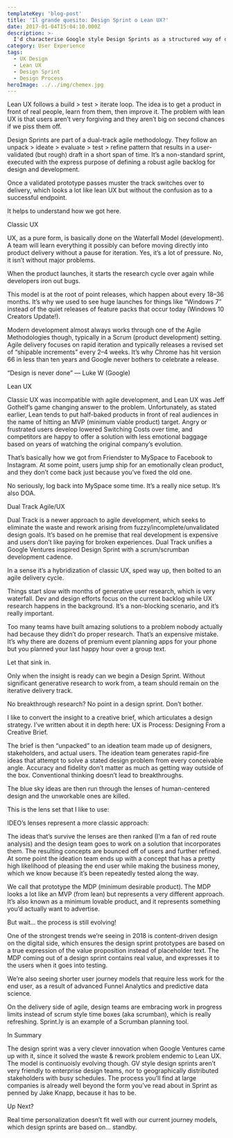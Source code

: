 ```yaml
---
templateKey: 'blog-post'
title: 'Il grande quesito: Design Sprint o Lean UX?'
date: 2017-01-04T15:04:10.000Z
description: >-
  I'd characterise Google style Design Sprints as a structured way of doing certain kind of Lean Startup/Lean UX things.
category: User Experience
tags:
  - UX Design
  - Lean UX
  - Design Sprint
  - Design Process
heroImage: ../../img/chemex.jpg
---
```

Lean UX follows a build > test > iterate loop. The idea is to get a product in front of real people, learn from them, then improve it. The problem with lean UX is that users aren’t very forgiving and they aren’t big on second chances if we piss them off.

Design Sprints are part of a dual-track agile methodology. They follow an unpack > ideate > evaluate > test > refine pattern that results in a user-validated (but rough) draft in a short span of time. It’s a non-standard sprint, executed with the express purpose of defining a robust agile backlog for design and development.

Once a validated prototype passes muster the track switches over to delivery, which looks a lot like lean UX but without the confusion as to a successful endpoint.

It helps to understand how we got here.

Classic UX

UX, as a pure form, is basically done on the Waterfall Model (development). A team will learn everything it possibly can before moving directly into product delivery without a pause for iteration. Yes, it’s a lot of pressure. No, it isn’t without major problems.

When the product launches, it starts the research cycle over again while developers iron out bugs.

This model is at the root of point releases, which happen about every 18–36 months. It’s why we used to see huge launches for things like “Windows 7” instead of the quiet releases of feature packs that occur today (Windows 10 Creators Update!).

Modern development almost always works through one of the Agile Methodologies though, typically in a Scrum (product development) setting. Agile delivery focuses on rapid iteration and typically releases a revised set of “shipable increments” every 2–4 weeks. It’s why Chrome has hit version 66 in less than ten years and Google never bothers to celebrate a release.

“Design is never done” — Luke W (Google)

Lean UX

Classic UX was incompatible with agile development, and Lean UX was Jeff Gothelf’s game changing answer to the problem. Unfortunately, as stated earlier, Lean tends to put half-baked products in front of real audiences in the name of hitting an MVP (minimum viable product) target. Angry or frustrated users develop lowered Switching Costs over time, and competitors are happy to offer a solution with less emotional baggage based on years of watching the original company’s evolution.

That’s basically how we got from Friendster to MySpace to Facebook to Instagram. At some point, users jump ship for an emotionally clean product, and they don’t come back just because you’ve fixed the old one.

No seriously, log back into MySpace some time. It’s a really nice setup. It’s also DOA.

Dual Track Agile/UX

Dual Track is a newer approach to agile development, which seeks to eliminate the waste and rework arising from fuzzy/incomplete/unvalidated design goals. It’s based on he premise that real development is expensive and users don’t like paying for broken experiences. Dual Track unifies a Google Ventures inspired Design Sprint with a scrum/scrumban development cadence.

In a sense it’s a hybridization of classic UX, sped way up, then bolted to an agile delivery cycle.

Things start slow with months of generative user research, which is very waterfall. Dev and design efforts focus on the current backlog while UX research happens in the background. It’s a non-blocking scenario, and it’s really important.

Too many teams have built amazing solutions to a problem nobody actually had because they didn’t do proper research. That’s an expensive mistake. It’s why there are dozens of premium event planning apps for your phone but you planned your last happy hour over a group text.

Let that sink in.

Only when the insight is ready can we begin a Design Sprint. Without significant generative research to work from, a team should remain on the iterative delivery track.

No breakthrough research? No point in a design sprint. Don’t bother.

I like to convert the insight to a creative brief, which articulates a design strategy. I’ve written about it in depth here: UX is Process: Designing From a Creative Brief.

The brief is then “unpacked” to an ideation team made up of designers, stakeholders, and actual users. The ideation team generates rapid-fire ideas that attempt to solve a stated design problem from every conceivable angle. Accuracy and fidelity don’t matter as much as getting way outside of the box. Conventional thinking doesn’t lead to breakthroughs.

The blue sky ideas are then run through the lenses of human-centered design and the unworkable ones are killed.

This is the lens set that I like to use:


IDEO’s lenses represent a more classic approach:


The ideas that’s survive the lenses are then ranked (I’m a fan of red route analysis) and the design team goes to work on a solution that incorporates them. The resulting concepts are bounced off of users and further refined. At some point the ideation team ends up with a concept that has a pretty high likelihood of pleasing the end user while making the business money, which we know because it’s been repeatedly tested along the way.

We call that prototype the MDP (minimum desirable product). The MDP looks a lot like an MVP (from lean) but represents a very different approach. It’s also known as a minimum lovable product, and it represents something you’d actually want to advertise.

But wait… the process is still evolving!

One of the strongest trends we’re seeing in 2018 is content-driven design on the digital side, which ensures the design sprint prototypes are based on a true expression of the value proposition instead of placeholder text. The MDP coming out of a design sprint contains real value, and expresses it to the users when it goes into testing.

We’re also seeing shorter user journey models that require less work for the end user, as a result of advanced Funnel Analytics and predictive data science.

On the delivery side of agile, design teams are embracing work in progress limits instead of scrum style time boxes (aka scrumban), which is really refreshing. Sprint.ly is an example of a Scrumban planning tool.

In Summary

The design sprint was a very clever innovation when Google Ventures came up with it, since it solved the waste & rework problem endemic to Lean UX. The model is continuoisly evolving though. GV style design sprints aren’t very friendly to enterprise design teams, nor to geographically distributed stakeholders with busy schedules. The process you’ll find at large companies is already well beyond the form you’ve read about in Sprint as penned by Jake Knapp, because it has to be.

Up Next?

Real time personalization doesn’t fit well with our current journey models, which design sprints are based on… standby.